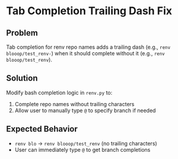 # Tab Completion Trailing Dash Fix

## Problem
Tab completion for renv repo names adds a trailing dash (e.g., `renv blooop/test_renv-`) when it should complete without it (e.g., `renv blooop/test_renv`).

## Solution
Modify bash completion logic in `renv.py` to:
1. Complete repo names without trailing characters
2. Allow user to manually type `@` to specify branch if needed

## Expected Behavior
- `renv blo`<tab> → `renv blooop/test_renv` (no trailing characters)
- User can immediately type `@` to get branch completions
